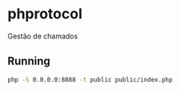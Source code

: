 # phprotocol
Gestão de chamados


## Running
```sh
php -S 0.0.0.0:8888 -t public public/index.php
```